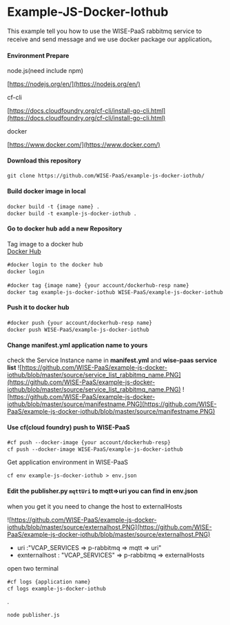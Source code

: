 # Example-JS-Docker-Iothub

This example tell you how to use the WISE-PaaS rabbitmq service to receive and send message and we use docker package our application。


#### Environment Prepare

node.js(need include npm)

[https://nodejs.org/en/](https://nodejs.org/en/)

cf-cli

[https://docs.cloudfoundry.org/cf-cli/install-go-cli.html](https://docs.cloudfoundry.org/cf-cli/install-go-cli.html)

docker

[https://www.docker.com/](https://www.docker.com/)

#### Download this repository

    git clone https://github.com/WISE-PaaS/example-js-docker-iothub/

#### Build docker image in local
 
    docker build -t {image name} .
    docker build -t example-js-docker-iothub .

#### Go to docker hub add a new **Repository**

Tag image to a docker hub  
[Docker Hub](https://hub.docker.com/)

    #docker login to the docker hub
    docker login
    
    #docker tag {image name} {your account/dockerhub-resp name}
    docker tag example-js-docker-iothub WISE-PaaS/example-js-docker-iothub



#### Push it to docker hub

    #docker push {your account/dockerhub-resp name}
    docker push WISE-PaaS/example-js-docker-iothub

#### Change **manifest.yml** application name to yours

check the Service Instance name in **manifest.yml** and **wise-paas service list**
![https://github.com/WISE-PaaS/example-js-docker-iothub/blob/master/source/service_list_rabbitmq_name.PNG](https://github.com/WISE-PaaS/example-js-docker-iothub/blob/master/source/service_list_rabbitmq_name.PNG)
![https://github.com/WISE-PaaS/example-js-docker-iothub/blob/master/source/manifestname.PNG](https://github.com/WISE-PaaS/example-js-docker-iothub/blob/master/source/manifestname.PNG)

#### Use cf(cloud foundry) push to WISE-PaaS

    #cf push --docker-image {your account/dockerhub-resp}
    cf push --docker-image WISE-PaaS/example-js-docker-iothub

Get application environment in WISE-PaaS

    cf env example-js-docker-iothub > env.json



#### Edit the **publisher.py** `mqttUri` to mqtt=>uri you can find in env.json 

when you get it you need to change the host to  externalHosts

![https://github.com/WISE-PaaS/example-js-docker-iothub/blob/master/source/externalhost.PNG](https://github.com/WISE-PaaS/example-js-docker-iothub/blob/master/source/externalhost.PNG)

* uri :"VCAP_SERVICES => p-rabbitmq => mqtt => uri"
* exnternalhost : "VCAP_SERVICES" => p-rabbitmq => externalHosts



open two terminal
    
    #cf logs {application name}
    cf logs example-js-docker-iothub 

.

    node publisher.js
